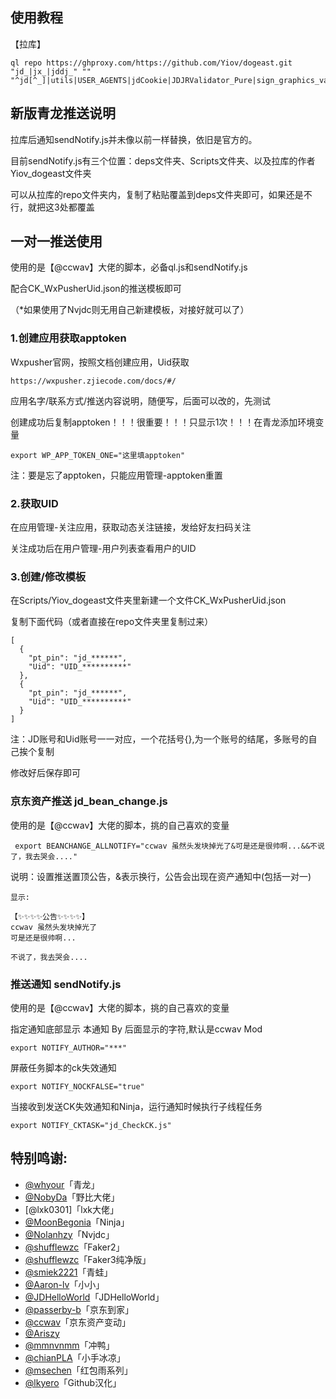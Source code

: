 ## 使用教程


【拉库】

    ql repo https://ghproxy.com/https://github.com/Yiov/dogeast.git "jd_|jx_|jddj_" "" "^jd[^_]|utils|USER_AGENTS|jdCookie|JDJRValidator_Pure|sign_graphics_validate|sendNotify|ql"



## 新版青龙推送说明

拉库后通知sendNotify.js并未像以前一样替换，依旧是官方的。


目前sendNotify.js有三个位置：deps文件夹、Scripts文件夹、以及拉库的作者Yiov_dogeast文件夹

可以从拉库的repo文件夹内，复制了粘贴覆盖到deps文件夹即可，如果还是不行，就把这3处都覆盖



## 一对一推送使用

使用的是【@ccwav】大佬的脚本，必备ql.js和sendNotify.js


配合CK_WxPusherUid.json的推送模板即可

（*如果使用了Nvjdc则无用自己新建模板，对接好就可以了）


### 1.创建应用获取apptoken


Wxpusher官网，按照文档创建应用，Uid获取

    https://wxpusher.zjiecode.com/docs/#/


应用名字/联系方式/推送内容说明，随便写，后面可以改的，先测试

创建成功后复制apptoken！！！很重要！！！只显示1次！！！在青龙添加环境变量

    export WP_APP_TOKEN_ONE="这里填apptoken"

注：要是忘了apptoken，只能应用管理-apptoken重置


### 2.获取UID

在应用管理-关注应用，获取动态关注链接，发给好友扫码关注

关注成功后在用户管理-用户列表查看用户的UID



### 3.创建/修改模板

在Scripts/Yiov_dogeast文件夹里新建一个文件CK_WxPusherUid.json

复制下面代码（或者直接在repo文件夹里复制过来）

    [
      {
        "pt_pin": "jd_******",
        "Uid": "UID_**********"
      },
      {
        "pt_pin": "jd_******",
        "Uid": "UID_**********"
      }
    ]


注：JD账号和Uid账号一一对应，一个花括号{},为一个账号的结尾，多账号的自己挨个复制

修改好后保存即可






### 京东资产推送 jd_bean_change.js 

使用的是【@ccwav】大佬的脚本，挑的自己喜欢的变量

     export BEANCHANGE_ALLNOTIFY="ccwav 虽然头发块掉光了&可是还是很帅啊...&&不说了，我去哭会...."

说明：设置推送置顶公告，&表示换行，公告会出现在资产通知中(包括一对一)

    显示:
    	
    【✨✨✨✨公告✨✨✨✨】
    ccwav 虽然头发块掉光了
    可是还是很帅啊...
    	 
    不说了，我去哭会.... 




### 推送通知 sendNotify.js

使用的是【@ccwav】大佬的脚本，挑的自己喜欢的变量

指定通知底部显示 本通知 By 后面显示的字符,默认是ccwav Mod

    export NOTIFY_AUTHOR="***"

屏蔽任务脚本的ck失效通知

    export NOTIFY_NOCKFALSE="true"

当接收到发送CK失效通知和Ninja，运行通知时候执行子线程任务

    export NOTIFY_CKTASK="jd_CheckCK.js"






## 特别鸣谢:

* [@whyour](https://github.com/whyour/qinglong)「青龙」
* [@NobyDa](https://github.com/NobyDa)「野比大佬」
* [@lxk0301]「lxk大佬」
* [@MoonBegonia](https://github.com/MoonBegonia/ninja)「Ninja」
* [@Nolanhzy](https://github.com/NolanHzy)「Nvjdc」
* [@shufflewzc](https://github.com/shufflewzc/faker2)「Faker2」
* [@shufflewzc](https://github.com/shufflewzc/faker3)「Faker3纯净版」
* [@smiek2221](https://github.com/smiek2221/scripts)「青蛙」
* [@Aaron-lv](https://github.com/Aaron-lv/sync)「小小」
* [@JDHelloWorld](https://github.com/JDHelloWorld/jd_scripts)「JDHelloWorld」
* [@passerby-b](https://github.com/passerby-b/JDDJ)「京东到家」
* [@ccwav](https://github.com/ccwav/QLScript2)「京东资产变动」
* [@Ariszy](https://github.com/Ariszy/Private-Script)
* [@mmnvnmm](https://github.com/mmnvnmm/omo)「冲鸭」
* [@chianPLA](https://github.com/chianPLA/xiaoshou)「小手冰凉」
* [@msechen](https://gitee.com/msewb/update)「红包雨系列」
* [@lkyero](https://github.com/lkyero/GitHubDesktop_zh)「Github汉化」


